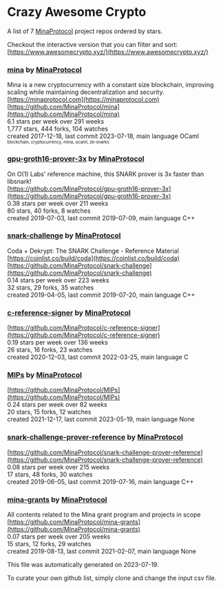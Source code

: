 # Crazy Awesome Crypto
A list of 7 [MinaProtocol](https://github.com/MinaProtocol) project repos ordered by stars.  

Checkout the interactive version that you can filter and sort: 
[https://www.awesomecrypto.xyz/](https://www.awesomecrypto.xyz/)  


### [mina](https://github.com/MinaProtocol/mina) by [MinaProtocol](https://github.com/MinaProtocol)  
Mina is a new cryptocurrency with a constant size blockchain, improving scaling while maintaining decentralization and security.  
[https://minaprotocol.com](https://minaprotocol.com)  
[https://github.com/MinaProtocol/mina](https://github.com/MinaProtocol/mina)  
6.1 stars per week over 291 weeks  
1,777 stars, 444 forks, 104 watches  
created 2017-12-18, last commit 2023-07-18, main language OCaml  
<sub><sup>blockchain, cryptocurrency, mina, ocaml, zk-snarks</sup></sub>


### [gpu-groth16-prover-3x](https://github.com/MinaProtocol/gpu-groth16-prover-3x) by [MinaProtocol](https://github.com/MinaProtocol)  
On O(1) Labs' reference machine, this SNARK prover is 3x faster than libsnark!  
[https://github.com/MinaProtocol/gpu-groth16-prover-3x](https://github.com/MinaProtocol/gpu-groth16-prover-3x)  
0.38 stars per week over 211 weeks  
80 stars, 40 forks, 8 watches  
created 2019-07-03, last commit 2019-07-09, main language C++  


### [snark-challenge](https://github.com/MinaProtocol/snark-challenge) by [MinaProtocol](https://github.com/MinaProtocol)  
Coda + Dekrypt: The SNARK Challenge - Reference Material  
[https://coinlist.co/build/coda](https://coinlist.co/build/coda)  
[https://github.com/MinaProtocol/snark-challenge](https://github.com/MinaProtocol/snark-challenge)  
0.14 stars per week over 223 weeks  
32 stars, 29 forks, 35 watches  
created 2019-04-05, last commit 2019-07-20, main language C++  


### [c-reference-signer](https://github.com/MinaProtocol/c-reference-signer) by [MinaProtocol](https://github.com/MinaProtocol)  
  
[https://github.com/MinaProtocol/c-reference-signer](https://github.com/MinaProtocol/c-reference-signer)  
0.19 stars per week over 136 weeks  
26 stars, 16 forks, 23 watches  
created 2020-12-03, last commit 2022-03-25, main language C  


### [MIPs](https://github.com/MinaProtocol/MIPs) by [MinaProtocol](https://github.com/MinaProtocol)  
  
[https://github.com/MinaProtocol/MIPs](https://github.com/MinaProtocol/MIPs)  
0.24 stars per week over 82 weeks  
20 stars, 15 forks, 12 watches  
created 2021-12-17, last commit 2023-05-19, main language None  


### [snark-challenge-prover-reference](https://github.com/MinaProtocol/snark-challenge-prover-reference) by [MinaProtocol](https://github.com/MinaProtocol)  
  
[https://github.com/MinaProtocol/snark-challenge-prover-reference](https://github.com/MinaProtocol/snark-challenge-prover-reference)  
0.08 stars per week over 215 weeks  
17 stars, 48 forks, 30 watches  
created 2019-06-05, last commit 2019-07-16, main language C++  


### [mina-grants](https://github.com/MinaProtocol/mina-grants) by [MinaProtocol](https://github.com/MinaProtocol)  
All contents related to the Mina grant program and projects in scope  
[https://github.com/MinaProtocol/mina-grants](https://github.com/MinaProtocol/mina-grants)  
0.07 stars per week over 205 weeks  
15 stars, 12 forks, 29 watches  
created 2019-08-13, last commit 2021-02-07, main language None  


This file was automatically generated on 2023-07-19.  

To curate your own github list, simply clone and change the input csv file.  